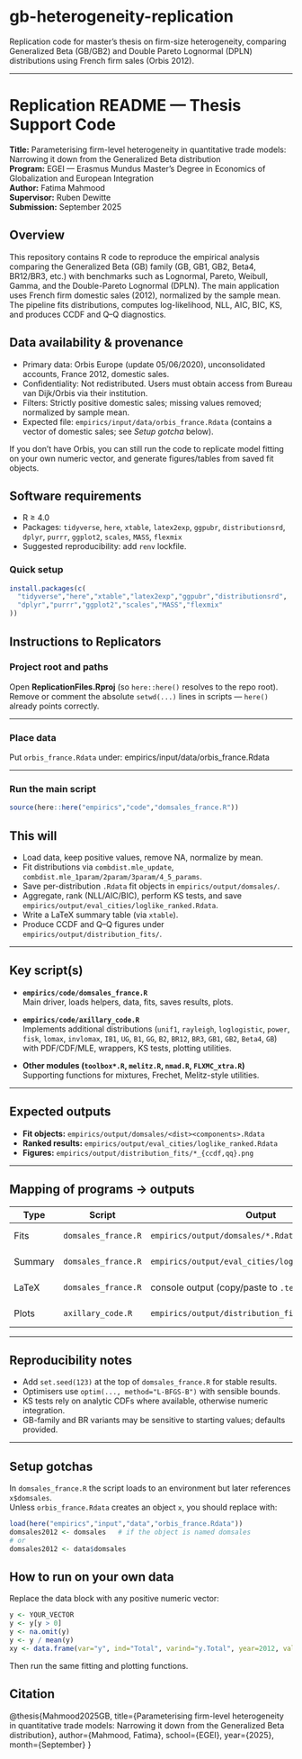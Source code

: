 # gb-heterogeneity-replication

Replication code for master’s thesis on firm-size heterogeneity, comparing Generalized Beta (GB/GB2) and Double Pareto Lognormal (DPLN) distributions using French firm sales (Orbis 2012).

---

# Replication README — Thesis Support Code

**Title:** Parameterising firm-level heterogeneity in quantitative trade models: Narrowing it down from the Generalized Beta distribution  
**Program:** EGEI — Erasmus Mundus Master’s Degree in Economics of Globalization and European Integration  
**Author:** Fatima Mahmood  
**Supervisor:** Ruben Dewitte  
**Submission:** September 2025

## Overview
This repository contains R code to reproduce the empirical analysis comparing the Generalized Beta (GB) family (GB, GB1, GB2, Beta4, BR12/BR3, etc.) with benchmarks such as Lognormal, Pareto, Weibull, Gamma, and the Double-Pareto Lognormal (DPLN). The main application uses French firm domestic sales (2012), normalized by the sample mean. The pipeline fits distributions, computes log-likelihood, NLL, AIC, BIC, KS, and produces CCDF and Q–Q diagnostics.

## Data availability & provenance
- Primary data: Orbis Europe (update 05/06/2020), unconsolidated accounts, France 2012, domestic sales.  
- Confidentiality: Not redistributed. Users must obtain access from Bureau van Dijk/Orbis via their institution.  
- Filters: Strictly positive domestic sales; missing values removed; normalized by sample mean.  
- Expected file: `empirics/input/data/orbis_france.Rdata` (contains a vector of domestic sales; see *Setup gotcha* below).

If you don’t have Orbis, you can still run the code to replicate model fitting on your own numeric vector, and generate figures/tables from saved fit objects.


## Software requirements
- R ≥ 4.0  
- Packages: `tidyverse`, `here`, `xtable`, `latex2exp`, `ggpubr`, `distributionsrd`, `dplyr`, `purrr`, `ggplot2`, `scales`, `MASS`, `flexmix`  
- Suggested reproducibility: add `renv` lockfile.

### Quick setup
```r
install.packages(c(
  "tidyverse","here","xtable","latex2exp","ggpubr","distributionsrd",
  "dplyr","purrr","ggplot2","scales","MASS","flexmix"
))

```
## Instructions to Replicators

### Project root and paths
Open **ReplicationFiles.Rproj** (so `here::here()` resolves to the repo root).  
Remove or comment the absolute `setwd(...)` lines in scripts — `here()` already points correctly.

---

### Place data
Put `orbis_france.Rdata` under: empirics/input/data/orbis_france.Rdata


---

### Run the main script
```r
source(here::here("empirics","code","domsales_france.R"))
```

## This will

- Load data, keep positive values, remove NA, normalize by mean.  
- Fit distributions via `combdist.mle_update`, `combdist.mle_1param/2param/3param/4_5_params`.  
- Save per-distribution `.Rdata` fit objects in `empirics/output/domsales/`.  
- Aggregate, rank (NLL/AIC/BIC), perform KS tests, and save `empirics/output/eval_cities/loglike_ranked.Rdata`.  
- Write a LaTeX summary table (via `xtable`).  
- Produce CCDF and Q–Q figures under `empirics/output/distribution_fits/`.  

---

## Key script(s)

- **`empirics/code/domsales_france.R`**  
  Main driver, loads helpers, data, fits, saves results, plots.  

- **`empirics/code/axillary_code.R`**  
  Implements additional distributions (`unif1`, `rayleigh`, `loglogistic`, `power`, `fisk`, `lomax`, `invlomax`, `IB1`, `UG`, `B1`, `GG`, `B2`, `BR12`, `BR3`, `GB1`, `GB2`, `Beta4`, `GB`) with PDF/CDF/MLE, wrappers, KS tests, plotting utilities.  

- **Other modules (`toolbox*.R`, `melitz.R`, `nmad.R`, `FLXMC_xtra.R`)**  
  Supporting functions for mixtures, Frechet, Melitz-style utilities.  

---

## Expected outputs

- **Fit objects:** `empirics/output/domsales/<dist><components>.Rdata`  
- **Ranked results:** `empirics/output/eval_cities/loglike_ranked.Rdata`  
- **Figures:** `empirics/output/distribution_fits/*_{ccdf,qq}.png`  

---

## Mapping of programs → outputs

| Type    | Script              | Output                                         | Notes |
|---------|---------------------|------------------------------------------------|-------|
| Fits    | `domsales_france.R` | `empirics/output/domsales/*.Rdata`             | One file per distribution |
| Summary | `domsales_france.R` | `empirics/output/eval_cities/loglike_ranked.Rdata` | Includes NLL/AIC/BIC/KS |
| LaTeX   | `domsales_france.R` | console output (copy/paste to `.tex`)          | Goodness-of-fit table |
| Plots   | `axillary_code.R`   | `empirics/output/distribution_fits/*.png`      | CCDF + Q–Q plots |

---

## Reproducibility notes

- Add `set.seed(123)` at the top of `domsales_france.R` for stable results.  
- Optimisers use `optim(..., method="L-BFGS-B")` with sensible bounds.  
- KS tests rely on analytic CDFs where available, otherwise numeric integration.  
- GB-family and BR variants may be sensitive to starting values; defaults provided.  

---

## Setup gotchas

In `domsales_france.R` the script loads to an environment but later references `x$domsales`.  
Unless `orbis_france.Rdata` creates an object `x`, you should replace with:

```r
load(here("empirics","input","data","orbis_france.Rdata"))
domsales2012 <- domsales   # if the object is named domsales
# or
domsales2012 <- data$domsales
```

## How to run on your own data

Replace the data block with any positive numeric vector:

```r
y <- YOUR_VECTOR
y <- y[y > 0]
y <- na.omit(y)
y <- y / mean(y)
xy <- data.frame(var="y", ind="Total", varind="y.Total", year=2012, value=y)
```

Then run the same fitting and plotting functions.

## Citation
@thesis{Mahmood2025GB,
  title={Parameterising firm-level heterogeneity in quantitative trade models: Narrowing it down from the Generalized Beta distribution},
  author={Mahmood, Fatima},
  school={EGEI},
  year={2025},
  month={September}
}

